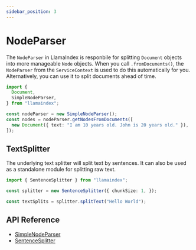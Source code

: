 ```yaml
---
sidebar_position: 3
---
```


# NodeParser

The `NodeParser` in LlamaIndex is responbile for splitting `Document` objects into more manageable `Node` objects. When you call `.fromDocuments()`, the `NodeParser` from the `ServiceContext` is used to do this automatically for you. Alternatively, you can use it to split documents ahead of time.

```typescript
import {
  Document,
  SimpleNodeParser,
} from "llamaindex";

const nodeParser = new SimpleNodeParser();
const nodes = nodeParser.getNodesFromDocuments([
  new Document({ text: "I am 10 years old. John is 20 years old." }),
]);
```

## TextSplitter

The underlying text splitter will split text by sentences. It can also be used as a standalone module for splitting raw text.

```typescript
import { SentenceSplitter } from "llamaindex";

const splitter = new SentenceSplitter({ chunkSize: 1, });

const textSplits = splitter.splitText("Hello World");
```

## API Reference

- [SimpleNodeParser](../../api/classes/SimpleNodeParser.md)
- [SentenceSplitter](../../api/classes/SentenceSplitter.md)
